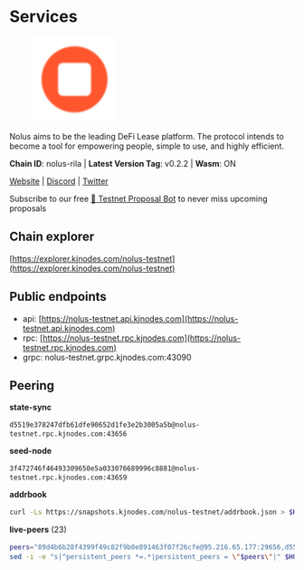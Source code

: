 # Services

<figure><img src="https://raw.githubusercontent.com/kj89/cosmos-images/main/logos/nolus.png" width="150" alt=""><figcaption></figcaption></figure>

Nolus aims to be the leading DeFi Lease platform. The protocol  intends to become a tool for empowering people, simple to use, and highly efficient.

**Chain ID**: nolus-rila | **Latest Version Tag**: v0.2.2 | **Wasm**: ON

[Website](https://www.nolus.io) | [Discord](https://discord.gg/nolus-protocol) | [Twitter](https://twitter.com/NolusProtocol)



Subscribe to our free [🤖 Testnet Proposal Bot](https://t.me/kjnodes_testnet_proposal_bot) to never miss upcoming proposals


## Chain explorer
[https://explorer.kjnodes.com/nolus-testnet](https://explorer.kjnodes.com/nolus-testnet)

## Public endpoints

* api: [https://nolus-testnet.api.kjnodes.com](https://nolus-testnet.api.kjnodes.com)
* rpc: [https://nolus-testnet.rpc.kjnodes.com](https://nolus-testnet.rpc.kjnodes.com)
* grpc: nolus-testnet.grpc.kjnodes.com:43090

## Peering

**state-sync**

```text
d5519e378247dfb61dfe90652d1fe3e2b3005a5b@nolus-testnet.rpc.kjnodes.com:43656
```

**seed-node**

```text
3f472746f46493309650e5a033076689996c8881@nolus-testnet.rpc.kjnodes.com:43659
```

**addrbook**
```bash
curl -Ls https://snapshots.kjnodes.com/nolus-testnet/addrbook.json > $HOME/.nolus/config/addrbook.json
```

**live-peers** (23)
```bash
peers="89d4b6b28f4399f49c82f9b0e891463f07f26cfe@95.216.65.177:29656,d5519e378247dfb61dfe90652d1fe3e2b3005a5b@65.109.68.190:43656,33f4b7f56b6708526f0638162f020394de0ce5e9@65.21.229.33:28656,b19bd98f29fefc0c78e6b16b02e652a2148d3bfe@91.223.3.144:26556,1e839449cac1898e98901a7d2c216c1a608c4e20@65.21.203.204:18656,8b0b427b4567a7a66f05fab1146ee97b52ad7958@93.189.30.119:26656,2c0ff6e5f30189559ad336a1eb17ae48fcacc8ee@95.216.14.58:61456,f9734a35578309156308f12eba510ef995de4769@165.22.111.173:20756,b0fa31de7a29b92b4c910cbafb2789626a1db8a9@65.108.9.164:20756,37cbd04b4608dc4b83aa4b755c6b2f3e90b4ca13@149.102.140.94:26656,d71f6a702561b08023810464a96668045dbabd9e@95.214.55.25:26656,fcb82df30d2056c3af024fb389e173d683fe8229@65.108.105.48:19756,6b14535ff005667f324f8439a55a21ee2f170d12@95.217.211.81:26656,18163407ab3a5045cd094f8e546e2732fcd53d32@45.8.132.82:26656,5d323e4127ebf0c3139f3081765606e32052fa3e@65.109.92.148:26656,b7d04a32d5c0e9b7e1095c4d81f5bebfd03138db@65.108.8.28:61456,1cb8223111a5fb8a631d73aa3bcd7abd2ef41ba7@45.87.104.84:1184,7c2ea36064077da73d0ad5b60d8ef215acbee50b@161.97.79.100:36656,5c2a752c9b1952dbed075c56c600c3a79b58c395@195.3.220.135:27016,48283100d4cf8068dc16ef1b10aacf092303ec2f@65.109.85.170:47656,50d786a2d242839fe2bdb69bee694d7ffa455824@5.161.60.42:18656,b4553ec94efe9cb11c684661042eedc2adf6ead3@23.88.74.54:42656,e6e48680fa62c03bed242c52eb21d3cbe44a6752@46.8.210.144:26856"
sed -i -e "s|^persistent_peers *=.*|persistent_peers = \"$peers\"|" $HOME/.nolus/config/config.toml
```
